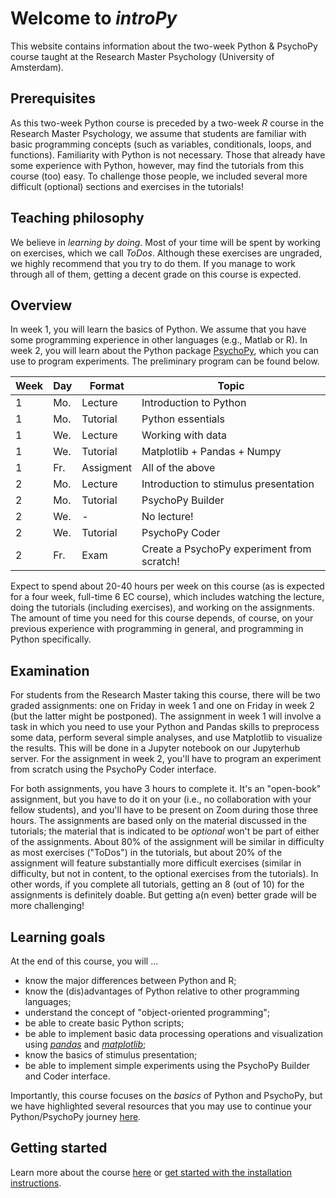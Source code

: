 Welcome to *introPy*
====================

This website contains information about the two-week Python & PsychoPy course taught at the Research Master Psychology (University of Amsterdam). 

## Prerequisites
As this two-week Python course is preceded by a two-week *R* course in the Research Master Psychology, we assume that students are familiar with basic programming concepts (such as variables, conditionals, loops, and functions). Familiarity with Python is not necessary. Those that already have some experience with Python, however, may find the tutorials from this course (too) easy. To challenge those people, we included several more difficult (optional) sections and exercises in the tutorials!

## Teaching philosophy
We believe in *learning by doing*. Most of your time will be spent by working on exercises, which we call *ToDos*. Although these exercises are ungraded, we highly recommend that you try to do them. If you manage to work through all of them, getting a decent grade on this course is expected.

## Overview
In week 1, you will learn the basics of Python. We assume that you have some programming experience in other languages (e.g., Matlab or R). In week 2, you will learn about the Python package [PsychoPy](https://www.psychopy.org/), which you can use to program experiments. The preliminary program can be found below.

| Week | Day | Format           | Topic                                      |
|------|-----|------------------|--------------------------------------------|
| 1    | Mo. | Lecture          | Introduction to Python                     |
| 1    | Mo. | Tutorial         | Python essentials                          |
| 1    | We. | Lecture          | Working with data                          |
| 1    | We. | Tutorial         | Matplotlib + Pandas + Numpy                |
| 1    | Fr. | Assigment        | All of the above                           |
| 2    | Mo. | Lecture          | Introduction to stimulus presentation      |
| 2    | Mo. | Tutorial         | PsychoPy Builder                           |
| 2    | We. | -                | No lecture!                                |
| 2    | We. | Tutorial         | PsychoPy Coder                             |
| 2    | Fr. | Exam             | Create a PsychoPy experiment from scratch! |

Expect to spend about 20-40 hours per week on this course (as is expected for a four week, full-time 6 EC course), which includes watching the lecture, doing the tutorials (including exercises), and working on the assignments. The amount of time you need for this course depends, of course, on your previous experience with programming in general, and programming in Python specifically.

## Examination
For students from the Research Master taking this course, there will be two graded assignments: one on Friday in week 1 and one on Friday in week 2 (but the latter might be postponed). The assignment in week 1 will involve a task in which you need to use your Python and Pandas skills to preprocess some data, perform several simple analyses, and use Matplotlib to visualize the results. This will be done in a Jupyter notebook on our Jupyterhub server. For the assignment in week 2, you'll have to program an experiment from scratch using the PsychoPy Coder interface.   

For both assignments, you have 3 hours to complete it. It's an "open-book" assignment, but you have to do it on your (i.e., no collaboration with your fellow students), and you'll have to be present on Zoom during those three hours. The assignments are based only on the material discussed in the tutorials; the material that is indicated to be *optional* won't be part of either of the assignments. About 80% of the assignment will be similar in difficulty as most exercises ("ToDos") in the tutorials, but about 20% of the assignment will feature substantially more difficult exercises (similar in difficulty, but not in content, to the optional exercises from the tutorials). In other words, if you complete all tutorials, getting an 8 (out of 10) for the assignments is definitely doable. But getting a(n even) better grade will be more challenging!

## Learning goals
At the end of this course, you will ...

* know the major differences between Python and R;
* know the (dis)advantages of Python relative to other programming languages;
* understand the concept of "object-oriented programming";
* be able to create basic Python scripts;
* be able to implement basic data processing operations and visualization using [*pandas*](https://pandas.pydata.org/) and [*matplotlib*](https://matplotlib.org/);
* know the basics of stimulus presentation;
* be able to implement simple experiments using the PsychoPy Builder and Coder interface.

Importantly, this course focuses on the *basics* of Python and PsychoPy, but we have highlighted several resources that you may use to continue your Python/PsychoPy journey [here](week_2/psychopy_how_to_continue.md).

## Getting started
Learn more about the course [here](getting_started/about.md) or [get started with the installation instructions](getting_started/installation.md).